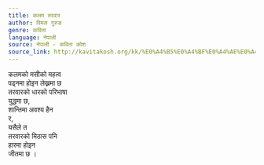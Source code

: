 ```yaml
---
title: कलम तरवार
author: विमल गुरुङ
genre: कविता
language: नेपाली
source: नेपाली - कविता कोश
source_link: http://kavitakosh.org/kk/%E0%A4%B5%E0%A4%BF%E0%A4%AE%E0%A4%B2_%E0%A4%97%E0%A5%81%E0%A4%B0%E0%A5%81%E0%A4%99
---
```


कलमको मसीको महत्व  
पढ्नमा होइन लेख्नमा छ  
तरवारको धारको परिभाषा  
युद्धमा छ,  
शान्तिमा अवश्य हैन  
र,  
यसैले त  
तरवारको मिठास पनि  
हारमा होइन  
जीतमा छ ।
